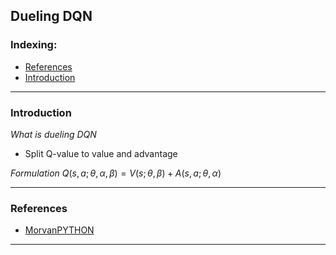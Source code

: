 ## Dueling DQN

### Indexing:
- [References](#References)
- [Introduction](#Introduction)

---
### Introduction
*What is dueling DQN*
- Split Q-value to value and advantage

*Formulation*
$Q(s,a; \theta, \alpha, \beta) = V(s;\theta,\beta) + A(s,a;\theta, \alpha)$

---
### References
- [MorvanPYTHON](https://morvanzhou.github.io/tutorials/machine-learning/reinforcement-learning/4-7-dueling-DQN/)
---
